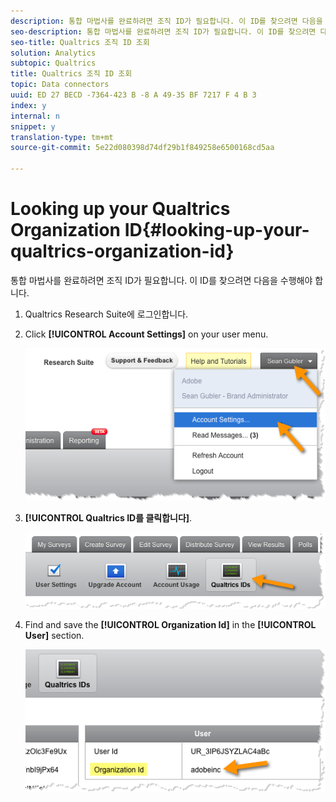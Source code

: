 ```yaml
---
description: 통합 마법사를 완료하려면 조직 ID가 필요합니다. 이 ID를 찾으려면 다음을 수행해야 합니다.
seo-description: 통합 마법사를 완료하려면 조직 ID가 필요합니다. 이 ID를 찾으려면 다음을 수행해야 합니다.
seo-title: Qualtrics 조직 ID 조회
solution: Analytics
subtopic: Qualtrics
title: Qualtrics 조직 ID 조회
topic: Data connectors
uuid: ED 27 BECD -7364-423 B -8 A 49-35 BF 7217 F 4 B 3
index: y
internal: n
snippet: y
translation-type: tm+mt
source-git-commit: 5e22d080398d74df29b1f849258e6500168cd5aa

---
```



# Looking up your Qualtrics Organization ID{#looking-up-your-qualtrics-organization-id}

통합 마법사를 완료하려면 조직 ID가 필요합니다. 이 ID를 찾으려면 다음을 수행해야 합니다.

1. Qualtrics Research Suite에 로그인합니다.
1. Click **[!UICONTROL Account Settings]** on your user menu.

   ![](assets/qualtrics-org-id-1.png)

1. **[!UICONTROL Qualtrics ID를 클릭합니다]**.

   ![](assets/qualtrics-org-id-2.png)

1. Find and save the **[!UICONTROL Organization Id]** in the **[!UICONTROL User]** section.

   ![](assets/qualtrics-org-id-3.png)

